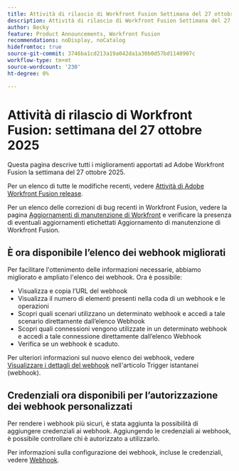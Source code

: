 ```yaml
---
title: Attività di rilascio di Workfront Fusion Settimana del 27 ottobre 2025
description: Attività di rilascio di Workfront Fusion Settimana del 27 ottobre 2025
author: Becky
feature: Product Announcements, Workfront Fusion
recommendations: noDisplay, noCatalog
hidefromtoc: true
source-git-commit: 3746ba1cd213a19a042da1a30b0d57bd1140907c
workflow-type: tm+mt
source-wordcount: '230'
ht-degree: 0%

---
```


# Attività di rilascio di Workfront Fusion: settimana del 27 ottobre 2025

Questa pagina descrive tutti i miglioramenti apportati ad Adobe Workfront Fusion la settimana del 27 ottobre 2025.

Per un elenco di tutte le modifiche recenti, vedere [Attività di Adobe Workfront Fusion release](/help/workfront-fusion/fusion-product-releases/fusion-release-activity.md).

Per un elenco delle correzioni di bug recenti in Workfront Fusion, vedere la pagina [Aggiornamenti di manutenzione di Workfront](https://experienceleague.adobe.com/it/docs/workfront-known-issues/releases/current-updates) e verificare la presenza di eventuali aggiornamenti etichettati Aggiornamento di manutenzione di Workfront Fusion.

## È ora disponibile l’elenco dei webhook migliorati

Per facilitare l&#39;ottenimento delle informazioni necessarie, abbiamo migliorato e ampliato l&#39;elenco dei webhook. Ora è possibile:

* Visualizza e copia l’URL del webhook
* Visualizza il numero di elementi presenti nella coda di un webhook e le operazioni
* Scopri quali scenari utilizzano un determinato webhook e accedi a tale scenario direttamente dall’elenco Webhook
* Scopri quali connessioni vengono utilizzate in un determinato webhook e accedi a tale connessione direttamente dall’elenco Webhook
* Verifica se un webhook è scaduto.

Per ulteriori informazioni sul nuovo elenco dei webhook, vedere [Visualizzare i dettagli del webhook](/help/workfront-fusion/references/modules/webhooks-reference.md#view-webhook-details) nell&#39;articolo Trigger istantanei (webhook).

## Credenziali ora disponibili per l’autorizzazione dei webhook personalizzati

Per rendere i webhook più sicuri, è stata aggiunta la possibilità di aggiungere credenziali ai webhook. Aggiungendo le credenziali ai webhook, è possibile controllare chi è autorizzato a utilizzarlo.

Per informazioni sulla configurazione dei webhook, incluse le credenziali, vedere [Webhook](/help/workfront-fusion/references/apps-and-modules/universal-connectors/webhooks-updated.md).

